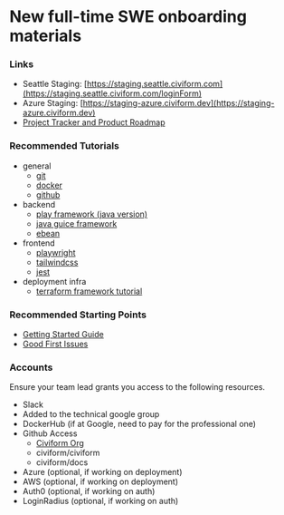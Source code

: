 # New full-time SWE onboarding materials

### Links

* Seattle Staging: [https://staging.seattle.civiform.com](https://staging.seattle.civiform.com/loginForm)
* Azure Staging: [https://staging-azure.civiform.dev](https://staging-azure.civiform.dev)
* [Project Tracker and Product Roadmap](https://github.com/orgs/civiform/projects/1)

### Recommended Tutorials

* general
  * [git](https://docs.github.com/en/get-started/using-git/about-git)
  * [docker](https://docs.docker.com/get-started/)
  * [github](https://lab.github.com/githubtraining/introduction-to-github)
* backend 
  * [play framework (java version)](https://www.playframework.com/documentation/2.8.x/JavaHome)
  * [java guice framework](https://github.com/google/guice/wiki/GettingStarted)
  * [ebean](https://ebean.io)
* frontend
  * [playwright](https://playwright.dev/docs/writing-tests)
  * [tailwindcss](https://tailwindcss.com/docs/utility-first)
  * [jest](https://jestjs.io/docs/using-matchers)
* deployment infra
  * [terraform framework tutorial](https://learn.hashicorp.com/tutorials/terraform/infrastructure-as-code)



### Recommended Starting Points

* [Getting Started Guide](getting-started.md)
* [Good First Issues](https://github.com/civiform/civiform/issues?q=is%3Aopen+is%3Aissue+label%3A%22good+first+issue%22)

### Accounts

Ensure your team lead grants you access to the following resources.

* Slack
* Added to the technical google group
* DockerHub (if at Google, need to pay for the professional one)
* Github Access
  * [Civiform Org](https://github.com/civiform)
  * civiform/civiform
  * civiform/docs
* Azure (optional, if working on deployment)
* AWS (optional, if working on deployment)
* Auth0 (optional, if working on auth)
* LoginRadius (optional, if working on auth)
